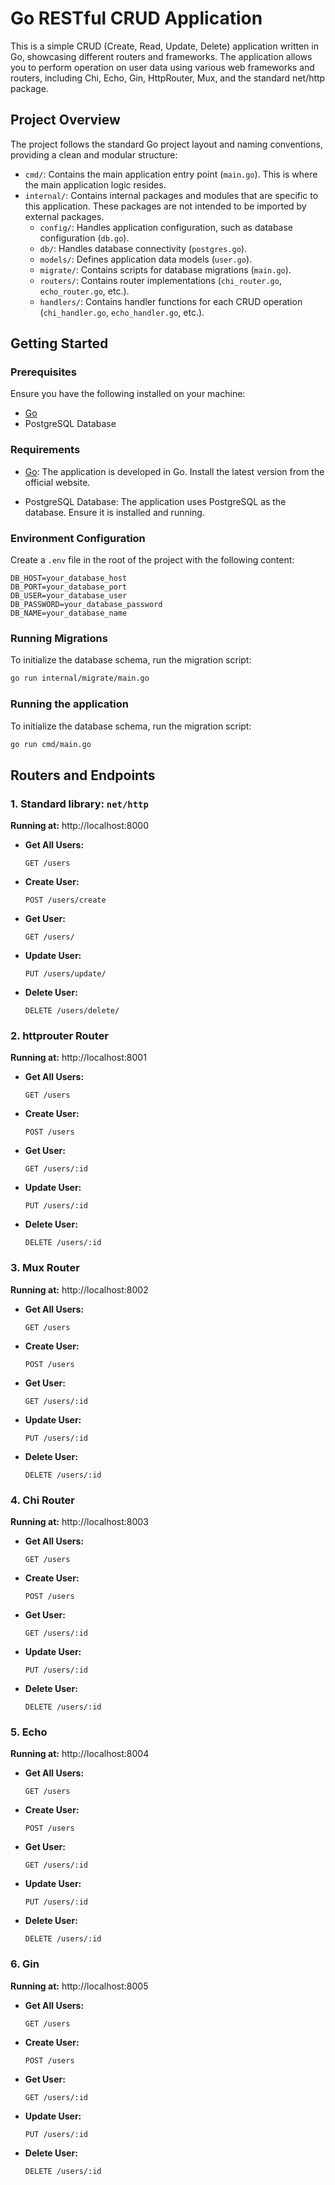 # Go RESTful CRUD Application

This is a simple CRUD (Create, Read, Update, Delete) application written in Go, showcasing different routers and frameworks. The application allows you to perform operation on user data using various web frameworks and routers, including Chi, Echo, Gin, HttpRouter, Mux, and the standard net/http package.

## Project Overview

The project follows the standard Go project layout and naming conventions, providing a clean and modular structure:

- `cmd/`: Contains the main application entry point (`main.go`). This is where the main application logic resides.
- `internal/`: Contains internal packages and modules that are specific to this application. These packages are not intended to be imported by external packages.
  - `config/`: Handles application configuration, such as database configuration (`db.go`).
  - `db/`: Handles database connectivity (`postgres.go`).
  - `models/`: Defines application data models (`user.go`).
  - `migrate/`: Contains scripts for database migrations (`main.go`).
  - `routers/`: Contains router implementations (`chi_router.go`, `echo_router.go`, etc.).
  - `handlers/`: Contains handler functions for each CRUD operation (`chi_handler.go`, `echo_handler.go`, etc.).

## Getting Started

### Prerequisites

Ensure you have the following installed on your machine:

- [Go](https://golang.org/dl/)
- PostgreSQL Database

### Requirements

- [Go](https://golang.org/dl/): The application is developed in Go. Install the latest version from the official website.

- PostgreSQL Database: The application uses PostgreSQL as the database. Ensure it is installed and running.

### Environment Configuration

Create a `.env` file in the root of the project with the following content:

```env
DB_HOST=your_database_host
DB_PORT=your_database_port
DB_USER=your_database_user
DB_PASSWORD=your_database_password
DB_NAME=your_database_name
```

### Running Migrations

To initialize the database schema, run the migration script:

```bash
go run internal/migrate/main.go
```

### Running the application

To initialize the database schema, run the migration script:

```bash
go run cmd/main.go
```

## Routers and Endpoints

### 1. Standard library: `net/http`

**Running at:** http://localhost:8000

- **Get All Users:**
  ```plaintext
  GET /users
  ```
- **Create User:**
  ```plaintext
  POST /users/create
  ```
- **Get User:**
  ```plaintext
  GET /users/
  ```
- **Update User:**
  ```plaintext
  PUT /users/update/
  ```
- **Delete User:**
  ```plaintext
  DELETE /users/delete/
  ```

### 2. httprouter Router

**Running at:** http://localhost:8001

- **Get All Users:**
  ```plaintext
  GET /users
  ```
- **Create User:**
  ```plaintext
  POST /users
  ```
- **Get User:**
  ```plaintext
  GET /users/:id
  ```
- **Update User:**
  ```plaintext
  PUT /users/:id
  ```
- **Delete User:**
  ```plaintext
  DELETE /users/:id
  ```

### 3. Mux Router

**Running at:** http://localhost:8002

- **Get All Users:**
  ```plaintext
  GET /users
  ```
- **Create User:**
  ```plaintext
  POST /users
  ```
- **Get User:**
  ```plaintext
  GET /users/:id
  ```
- **Update User:**
  ```plaintext
  PUT /users/:id
  ```
- **Delete User:**
  ```plaintext
  DELETE /users/:id
  ```

### 4. Chi Router

**Running at:** http://localhost:8003

- **Get All Users:**
  ```plaintext
  GET /users
  ```
- **Create User:**
  ```plaintext
  POST /users
  ```
- **Get User:**
  ```plaintext
  GET /users/:id
  ```
- **Update User:**
  ```plaintext
  PUT /users/:id
  ```
- **Delete User:**
  ```plaintext
  DELETE /users/:id
  ```

### 5. Echo

**Running at:** http://localhost:8004

- **Get All Users:**
  ```plaintext
  GET /users
  ```
- **Create User:**
  ```plaintext
  POST /users
  ```
- **Get User:**
  ```plaintext
  GET /users/:id
  ```
- **Update User:**
  ```plaintext
  PUT /users/:id
  ```
- **Delete User:**
  ```plaintext
  DELETE /users/:id
  ```

### 6. Gin

**Running at:** http://localhost:8005

- **Get All Users:**
  ```plaintext
  GET /users
  ```
- **Create User:**
  ```plaintext
  POST /users
  ```
- **Get User:**
  ```plaintext
  GET /users/:id
  ```
- **Update User:**
  ```plaintext
  PUT /users/:id
  ```
- **Delete User:**
  ```plaintext
  DELETE /users/:id
  ```
